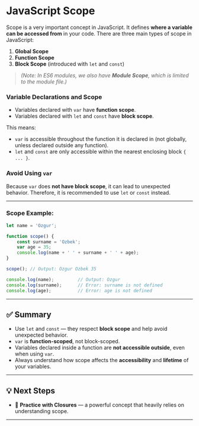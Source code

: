 # JavaScript Scope

Scope is a very important concept in JavaScript. It defines **where a variable can be accessed from** in your code. There are three main types of scope in JavaScript:

1. **Global Scope**
2. **Function Scope**
3. **Block Scope** (introduced with `let` and `const`)
> _(Note: In ES6 modules, we also have **Module Scope**, which is limited to the module file.)_

### Variable Declarations and Scope

- Variables declared with `var` have **function scope**.
- Variables declared with `let` and `const` have **block scope**.

This means:
- `var` is accessible throughout the function it is declared in (not globally, unless declared outside any function).
- `let` and `const` are only accessible within the nearest enclosing block `{ ... }`.

### Avoid Using `var`

Because `var` does **not have block scope**, it can lead to unexpected behavior. Therefore, it is recommended to use `let` or `const` instead.

---

### Scope Example:

```javascript
let name = 'Ozgur';

function scope() {
	const surname = 'Ozbek';
	var age = 35;
	console.log(name + ' ' + surname + ' ' + age); 
}

scope(); // Output: Ozgur Ozbek 35

console.log(name);         // Output: Ozgur
console.log(surname);      // Error: surname is not defined
console.log(age);          // Error: age is not defined

```

---

## ✅ Summary

- Use `let` and `const` — they respect **block scope** and help avoid unexpected behavior.
- `var` is **function-scoped**, not block-scoped.
- Variables declared inside a function are **not accessible outside**, even when using `var`.
- Always understand how scope affects the **accessibility** and **lifetime** of your variables.

---

## 💡 Next Steps

- 🔄 **Practice with Closures** — a powerful concept that heavily relies on understanding scope.

---
